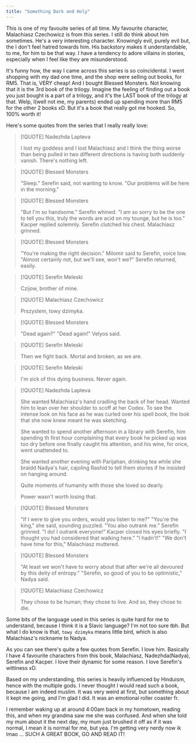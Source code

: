 ```yaml
---
title: "Something Dark and Holy"
---
```


This is one of my favouite series of all time. My favourite character, Malachiasz Czechowicz is from this series. I still do think about him sometimes. He's a very interesting character. Knowingly evil, purely evil but, the I don't feel hatred towards him. His backstory makes it understandable, to me, for him to be that way. I have a tendency to adore villains in stories, especially when I feel like they are misunderstood.  

It's funny how, the way I came across this series is so coincidental. I went shopping with my dad one time, and the shop were selling out books, for RM5. That is, VERY cheap! And I bought Blessed Monsters. Not knowing that it is the 3rd book of the trilogy. Imagine the feeling of finding out a book you just bought is a part of a trilogy, and it's the LAST book of the trilogy at that. Welp, I(well not me, my parents) ended up spending more than RM5 for the other 2 books xD. But it's a book that really got me hooked. So, 100% worth it!  

Here's some quotes from the series that I really really love:


> [!QUOTE] Nadezhda Lapteva
> 
> I lost my goddess and I lost Malachiasz and I think the thing worse than being pulled in two different directions is having both suddenly vanish. There's nothing left.

> [!QUOTE] Blessed Monsters
> 
> "Sleep." Serefin said, not wanting to know. 
> "Our problems will be here in the morning."

> [!QUOTE] Blessed Monsters
> 
> "But I'm so handsome." Serefin whined.
> "I am so sorry to be the one to tell you this, truly the words are acid on my tounge, but he is too." Kacper replied solemnly. 
> Serefin clutched his chest. Malachiasz grinned.

> [!QUOTE] Blessed Monsters
> 
> "You're making the right decision." Milomir said to Serefin, voice low.
> "Almost certainly not, but we'll see, won't we?" Serefin returned, easily.

> [!QUOTE] Serefin Meleski
> 
> Czijow, brother of mine.

> [!QUOTE] Malachiasz Czechowicz
> 
> Prszystem, towy dzimyka.

> [!QUOTE] Blessed Monsters
> 
> "Dead again?" "Dead again!" Velyos said.

> [!QUOTE] Serefin Meleski
> 
> Then we fight back. Mortal and broken, as we are.

> [!QUOTE] Serefin Meleski
> 
> I'm sick of this dying business. Never again.

> [!QUOTE] Nadezhda Lapteva
> 
> She wanted Malachiasz's hand cradling the back of her head. Wanted him to lean over her shoulder to scoff at her Codex. To see the intense look on his face as he was curled over his spell book, the look that she now knew meant he was sketching.
> 
> She wanted to spend another afternoon in a library with Serefin, him spending th first hour complaining that every book he picked up was too dry before one finally caught his attention, and his wine, for once, went unattended to.
> 
> She wanted another evening with Parijahan, drinking tea while she braidd Nadya's hair, cajoling Rashid to tell them stories if he insisted on hanging around.
> 
> Quite moments of humanity with those she loved so dearly.
> 
> Power wasn't worth losing that.

> [!QUOTE] Blessed Monsters
> 
> "If I were to give you orders, would you listen to me?"
> "You're the king," she said, sounding puzzled.
> "You also outrank me."
> Serefin grinned. "I do! I outrank everyone!"
> Kacper closed his eyes briefly.
> "I thought you had considered that walking here."
> "I hadn't!"
> "We don't have time for this," Malachiasz muttered.

> [!QUOTE] Blessed Monsters
> 
> "At least we won't have to worry about that after we're all devoured by this deity of entropy."
> "Serefin, so good of you to be optimistic," Nadya said.

> [!QUOTE] Malachiasz Czechowicz
> 
> They chose to be human; they chose to live.
> And so, they chose to die.

Some bits of the language used in this series is quite hard for me to understand, because I think it is a Slavic language? I'm not too sure tbh. But what I do know is that, `towy dzimyka` means little bird, which is also Malachiasz's nickname to Nadya.

As you can see there's quite a few quotes from Serefin. I love him. Basically I have 4 favourite characters from this book, Malachiasz, Nadezhda(Nadya), Serefin and Kacper. I love their dynamic for some reason. I love Serefin's wittiness xD.

Based on my understanding, this series is heavily influenced by Hinduism, hence with the multiple gods. I never thought I would read such a book, because I am indeed muslim. It was very weird at first, but something about it kept me going, and I'm glad I did. It was an emotional roller coaster fr.

I remember waking up at around 4:00am back in my hometown, reading this, and when my grandma saw me she was confused. And when she told my mum about it the next day, my mum just brushed it off as if it was normal, I mean it is normal for me, but yea. I'm getting very nerdy now ik lmao ... SUCH A GREAT BOOK, GO AND READ IT!